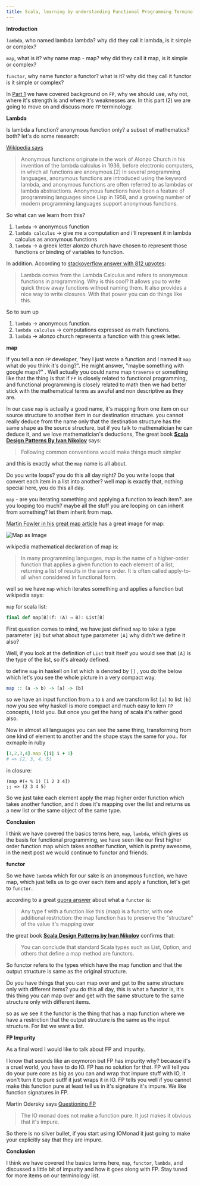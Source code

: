 ```yaml
---
title: Scala, learning by understanding Functional Programming Terminology part 2
---
```

**Introduction**

`lambda`, who named lambda lambda? why did they call it lambda, is it simple or complex?

`map`, what is it? why name map - map? why did they call it map, is it simple or complex?

`functor`, why name functor a functor? what is it? why did they call it functor is it simple or complex?

In [Part 1](https://devatrest.blogspot.com/2017/07/introduction-have-you-ever-been-to.html) we have covered background on `FP`, why we should use, why not, where it's strength is and where it's weaknesses are.  In this part (2) we are going to move on and discuss more `FP` terminology.

**Lambda**

Is lambda a function? anonymous function only? a subset of mathematics? both? let's do some research:

[Wikipedia says](https://en.wikipedia.org/wiki/Anonymous_function)

>Anonymous functions originate in the work of Alonzo Church in his invention of the lambda calculus in 1936, before electronic computers, in which all functions are anonymous.[2] In several programming languages, anonymous functions are introduced using the keyword lambda, and anonymous functions are often referred to as lambdas or lambda abstractions. Anonymous functions have been a feature of programming languages since Lisp in 1958, and a growing number of modern programming languages support anonymous functions.

So what can we learn from this?

1. `lambda` -> anonymous function
1. `lambda calculus` -> give me a computation and i'll represent it in lambda calculus as anonymous functions
1. `lambda` -> a greek letter alonzo church have chosen to represent those functions or binding of variables to function.

In addition.  According to [stackoverflow answer with 812 upvotes](https://stackoverflow.com/questions/16501/what-is-a-lambda-function):

> Lambda comes from the Lambda Calculus and refers to anonymous functions in programming.  Why is this cool? It allows you to write quick throw away functions without naming them. It also provides a nice way to write closures. With that power you can do things like this.

So to sum up

1. `lambda` -> anonymous function.
1. `lambda calculus` -> computations expressed as math functions.
1. `lambda` -> alonzo church represents a function with this greek letter. 

**map**

If you tell a non `FP` developer, "hey I just wrote a function and I named it `map` what do you think it's doing?".  He might answer, "maybe something with google maps?" . Well actually you could name map `traverse` or something like that the thing is that if `FP` is closely related to functional programming, and functional programming is closely related to math then we had better stick with the mathematical terms as awuful and non descriptive as they are.  

In our case `map` is actually a good name, it's mapping from one item on our source structure to another item in our destination structure.  you cannot really deduce from the name only that the destination structure has the same shape as the source structure, but if you talk to mathematician he can deduce it, and we love mathematician's deductions, The great book **[Scala Design Patterns By Ivan Nikolov](https://devatrest.blogspot.com/2017/07/scala-design-patterns-book-review.html)** says:

>Following common conventions would make things much simpler

and this is exactly what the `map` name is all about.

Do you write loops? you do this all day right? Do you write loops that convert each item in a list into another? well map is exactly that, nothing special here, you do this all day.

`map` - are you iterating something and applying a function to ieach item?.  are you looping too much? maybe all the stuff you are looping on can inherit from something? let them inherit from map. 

[Martin Fowler in his great map article](https://martinfowler.com/articles/collection-pipeline/map.html) has a great image for map: 

![Map as Image](https://martinfowler.com/articles/collection-pipeline/collection-pipeline/map.png)

wikipedia mathematical declaration of map is:

>In many programming languages, map is the name of a higher-order function that applies a given function to each element of a list, returning a list of results in the same order. It is often called apply-to-all when considered in functional form.

well so we have `map` which iterates something and applies a function but wikipedia says:

`map` for scala list:

```scala
final def map[B](f: (A) ⇒ B): List[B]
```

First question comes to mind, we have just defined `map` to take a type parameter `[B]` but what about type parameter `[A]` why didn't we define it also?

Well, if you look at the definition of `List` trait itself you would see that `[A]` is the type of the list, so it's already defined.   

to define `map` in haskell on list which is denoted by `[]` , you do the below which let's you see the whole picture in a very compact way.

```haskell
map :: (a -> b) -> [a] -> [b]
```

so we have an input function from `a` to `b` and we transform list `[a]` to list `[b]` now you see why haskell is more compact and much easy to lern `FP` concepts, I told you.  But once you get the hang of scala it's rather good also.

Now in almost all languages you can see the same thing, transforming from one kind of element to another and the shape stays the same for you.. for exmaple in ruby

```ruby
[1,2,3,4].map {|i| i + 1}
# => [2, 3, 4, 5]
```

in closure:

```closure
(map #(+ % 1) [1 2 3 4])
;; => (2 3 4 5)
```

So we just take each element apply the map higher order function which takes another function, and it does it's mapping over the list and returns us a new list or the same object of the same type.

**Conclusion**

I think we have covered the basics terms here, `map`, `lambda`, which gives us the basis for functional programming, we have seen like our first higher order function map which takes another function, which is pretty awesome, in the next post we would continue to functor and friends.


**functor**

So we have `lambda` which for our sake is an anonymous function, we have map, which just tells us to go over each item and apply a function, let's get to `functor`.

according to a great [quora answer](https://www.quora.com/Functional-Programming-What-is-a-functor) about what a `functor` is:

> Any type f with a function like this (map) is a functor, with one additional restriction: the map function has to preserve the "structure" of the value it's mapping over

the great book **[Scala Design Patterns by Ivan Nikolov](https://devatrest.blogspot.co.il/2017/07/scala-design-patterns-book-review.html)** confirms that:

>You can conclude that standard Scala types such as List, Option, and others that define a map method are functors.

So functor refers to the types which have the map function and that the output structure is same as the original structure.

Do you have things that you can map over and get to the same structure only with different items? you do this all day, this is what a functor is, it's this thing you can map over and get with the same structure to the same structure only with different items.

so as we see it the functor is the thing that has a map function where we have a restriction that the output structure is the same as the input structure.  For list we want a list.

**FP Impurity**

As a final word I would like to talk about FP and impurity.

I know that sounds like an oxymoron but FP has impurity why? because it's a cruel world, you have to do IO.  FP has no solution for that.  FP will tell you do your pure core as big as you can and wrap that impure stuff with IO, it won't turn it to pure sutff it just wraps it in IO.  FP tells you well if you cannot make this function pure at least tell us in it's signature it's impure.  We like function signatures in FP.

Martin Odersky says [Questioning FP](https://webcache.googleusercontent.com/search?q=cache:Azjq01tGknsJ:https://groups.google.com/d/topic/scala-debate/xYlUlQAnkmE+&cd=2&hl=en&ct=clnk&gl=il)

>The IO monad does not make a function pure. It just makes it obvious
 that it's impure.
 
 So there is no silver bullet, if you start usimg IOMonad it just going to make your explicitly say that they are impure.
 
 
**Conclusion**

I think we have covered the basics terms here, `map`, `functor`, `lambda`, and discussed a little bit of impurity and how it goes along with FP.  Stay tuned for more items on our terminology list.